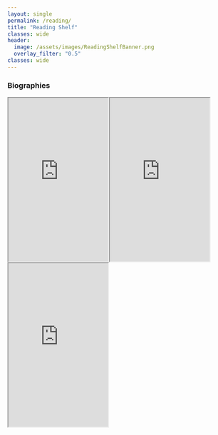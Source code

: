 ```yaml
---
layout: single
permalink: /reading/
title: "Reading Shelf"
classes: wide
header:
  image: /assets/images/ReadingShelfBanner.png
  overlay_filter: "0.5"
classes: wide
---
```


### Biographies

<iframe type="text/html" width="224" height="367" frameborder="2" allowfullscreen style="max-width:100%" src="https://read.amazon.com/kp/card?asin=B00P6TZFT6&preview=inline&linkCode=kpe&ref_=cm_sw_r_kb_dp_3XBJG2D38C17C85B39V5" ></iframe><iframe type="text/html" width="224" height="367" frameborder="2" allowfullscreen style="max-width:100%" src="https://read.amazon.com/kp/card?asin=B003V1WXKU&preview=inline&linkCode=kpe&ref_=cm_sw_r_kb_dp_8A14Q02FWHDTS1Z7JRQ0" ></iframe><iframe type="text/html" width="224" height="367" frameborder="2" allowfullscreen style="max-width:100%" src="https://read.amazon.com/kp/card?asin=B007F5SFWS&preview=inline&linkCode=kpe&ref_=cm_sw_r_kb_dp_3HXYXPPE02MW03TSAHJ4" ></iframe>
